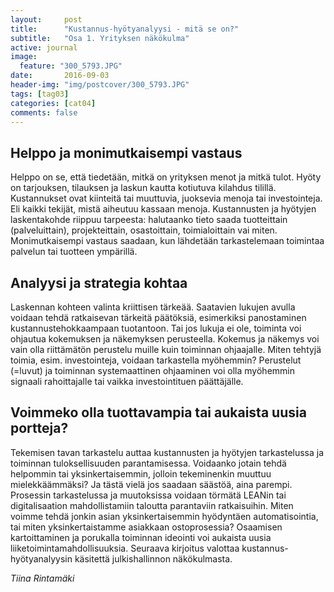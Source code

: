 ```yaml
---
layout:     post
title:      "Kustannus-hyötyanalyysi - mitä se on?"
subtitle:   "Osa 1. Yrityksen näkökulma"
active: journal
image:
  feature: "300_5793.JPG"
date:       2016-09-03 
header-img: "img/postcover/300_5793.JPG"
tags: [tag03]
categories: [cat04]
comments: false
---
```


## Helppo ja monimutkaisempi vastaus

Helppo on se, että tiedetään, mitkä on yrityksen menot ja mitkä tulot. Hyöty on tarjouksen, tilauksen ja laskun kautta kotiutuva kilahdus tilillä. Kustannukset ovat kiinteitä tai muuttuvia, juoksevia menoja tai investointeja. Eli kaikki tekijät, mistä aiheutuu kassaan menoja. Kustannusten ja hyötyjen laskentakohde riippuu tarpeesta: halutaanko tieto saada tuotteittain (palveluittain), projekteittain, osastoittain, toimialoittain vai miten. Monimutkaisempi vastaus saadaan, kun lähdetään tarkastelemaan toimintaa palvelun tai tuotteen ympärillä.
## Analyysi ja strategia kohtaa

Laskennan kohteen valinta kriittisen tärkeää. Saatavien lukujen avulla voidaan tehdä ratkaisevan tärkeitä päätöksiä, esimerkiksi panostaminen kustannustehokkaampaan tuotantoon. Tai jos lukuja ei ole, toiminta voi ohjautua kokemuksen ja näkemyksen perusteella. Kokemus ja näkemys voi vain olla riittämätön perustelu muille kuin toiminnan ohjaajalle. Miten tehtyjä toimia, esim. investointeja, voidaan tarkastella myöhemmin? Perustelut (=luvut) ja toiminnan systemaattinen ohjaaminen voi olla myöhemmin signaali rahoittajalle tai vaikka investointituen päättäjälle.

## Voimmeko olla tuottavampia tai aukaista uusia portteja?

Tekemisen tavan tarkastelu auttaa kustannusten ja hyötyjen tarkastelussa ja toiminnan tuloksellisuuden parantamisessa. Voidaanko jotain tehdä helpommin tai yksinkertaisemmin, jolloin tekeminenkin muuttuu mielekkäämmäksi? Ja tästä vielä jos saadaan säästöä, aina parempi. Prosessin tarkastelussa ja muutoksissa voidaan törmätä LEANin tai digitalisaation mahdollistamiin taloutta parantaviin ratkaisuihin. Miten voimme tehdä jonkin asian yksinkertaisemmin hyödyntäen automatisointia, tai miten yksinkertaistamme asiakkaan ostoprosessia? Osaamisen kartoittaminen ja porukalla toiminnan ideointi voi aukaista uusia liiketoimintamahdollisuuksia.
Seuraava kirjoitus  valottaa kustannus-hyötyanalyysin käsitettä julkishallinnon näkökulmasta.

*Tiina Rintamäki*
